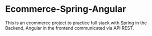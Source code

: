 # Ecommerce-Spring-Angular
This is an ecommerce project to practice full stack with Spring in the Backend, Angular in the frontend communicated via API REST.
